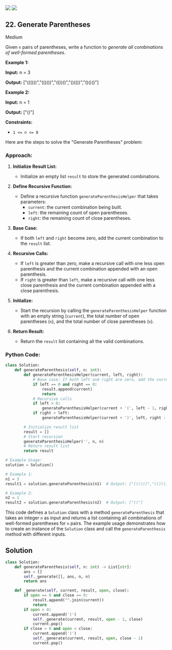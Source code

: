 [![](https://img.shields.io/github/stars/LeetCode-in-Python/LeetCode-in-Python?label=Stars&style=flat-square)](https://github.com/LeetCode-in-Python/LeetCode-in-Python)
[![](https://img.shields.io/github/forks/LeetCode-in-Python/LeetCode-in-Python?label=Fork%20me%20on%20GitHub%20&style=flat-square)](https://github.com/LeetCode-in-Python/LeetCode-in-Python/fork)

## 22\. Generate Parentheses

Medium

Given `n` pairs of parentheses, write a function to _generate all combinations of well-formed parentheses_.

**Example 1:**

**Input:** n = 3

**Output:** ["((()))","(()())","(())()","()(())","()()()"] 

**Example 2:**

**Input:** n = 1

**Output:** ["()"] 

**Constraints:**

*   `1 <= n <= 8`

Here are the steps to solve the "Generate Parentheses" problem:

### Approach:

1. **Initialize Result List:**
   - Initialize an empty list `result` to store the generated combinations.

2. **Define Recursive Function:**
   - Define a recursive function `generateParenthesisHelper` that takes parameters:
     - `current`: the current combination being built.
     - `left`: the remaining count of open parentheses.
     - `right`: the remaining count of close parentheses.

3. **Base Case:**
   - If both `left` and `right` become zero, add the current combination to the `result` list.

4. **Recursive Calls:**
   - If `left` is greater than zero, make a recursive call with one less open parenthesis and the current combination appended with an open parenthesis.
   - If `right` is greater than `left`, make a recursive call with one less close parenthesis and the current combination appended with a close parenthesis.

5. **Initialize:**
   - Start the recursion by calling the `generateParenthesisHelper` function with an empty string (`current`), the total number of open parentheses (`n`), and the total number of close parentheses (`n`).

6. **Return Result:**
   - Return the `result` list containing all the valid combinations.

### Python Code:

```python
class Solution:
    def generateParenthesis(self, n: int):
        def generateParenthesisHelper(current, left, right):
            # Base case: If both left and right are zero, add the current combination to result
            if left == 0 and right == 0:
                result.append(current)
                return
            # Recursive calls
            if left > 0:
                generateParenthesisHelper(current + '(', left - 1, right)
            if right > left:
                generateParenthesisHelper(current + ')', left, right - 1)

        # Initialize result list
        result = []
        # Start recursion
        generateParenthesisHelper('', n, n)
        # Return result list
        return result

# Example Usage:
solution = Solution()

# Example 1:
n1 = 3
result1 = solution.generateParenthesis(n1)  # Output: ["((()))","(()())","(())()","()(())","()()()"]

# Example 2:
n2 = 1
result2 = solution.generateParenthesis(n2)  # Output: ["()"]
```

This code defines a `Solution` class with a method `generateParenthesis` that takes an integer `n` as input and returns a list containing all combinations of well-formed parentheses for `n` pairs. The example usage demonstrates how to create an instance of the `Solution` class and call the `generateParenthesis` method with different inputs.

## Solution

```python
class Solution:
    def generateParenthesis(self, n: int) -> List[str]:
        ans = []
        self._generate([], ans, n, n)
        return ans

    def _generate(self, current, result, open, close):
        if open == 0 and close == 0:
            result.append("".join(current))
            return
        if open > 0:
            current.append('(')
            self._generate(current, result, open - 1, close)
            current.pop()
        if close > 0 and open < close:
            current.append(')')
            self._generate(current, result, open, close - 1)
            current.pop()
```